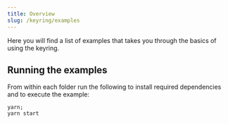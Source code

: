 ```yaml
---
title: Overview
slug: /keyring/examples
---
```


Here you will find a list of examples that takes you through the basics of using the keyring.


## Running the examples

From within each folder run the following to install required dependencies and to execute the example:

```shell
yarn;
yarn start
```

